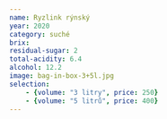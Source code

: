 ```yaml
---
name: Ryzlink rýnský 
year: 2020
category: suché
brix: 
residual-sugar: 2
total-acidity: 6.4
alcohol: 12.2
image: bag-in-box-3+5l.jpg 
selection:
    - {volume: "3 litry", price: 250}
    - {volume: "5 litrů", price: 400}
---
```


